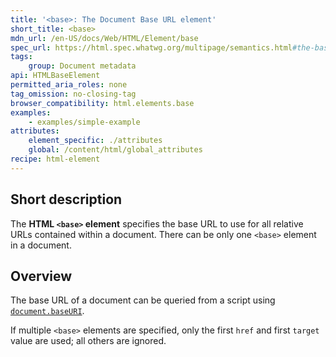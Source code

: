 ```yaml
---
title: '<base>: The Document Base URL element'
short_title: <base>
mdn_url: /en-US/docs/Web/HTML/Element/base
spec_url: https://html.spec.whatwg.org/multipage/semantics.html#the-base-element
tags:
    group: Document metadata
api: HTMLBaseElement
permitted_aria_roles: none
tag_omission: no-closing-tag
browser_compatibility: html.elements.base
examples:
    - examples/simple-example
attributes:
    element_specific: ./attributes
    global: /content/html/global_attributes
recipe: html-element
---
```


## Short description

The **HTML `<base>` element** specifies the base URL to use for all
relative URLs contained within a document. There can be only one
`<base>` element in a document.

## Overview

The base URL of a document can be queried from a script using
[`document.baseURI`](/en-US/docs/Web/API/Document/baseURI).

If multiple `<base>` elements are specified, only the first `href` and
first `target` value are used; all others are ignored.
